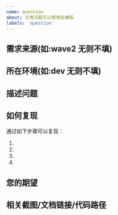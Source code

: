 ```yaml
---
name: question
about: 日常问题可以使用此模板
labels: 'question'
---
```


## 需求来源(如:wave2 无则不填)


## 所在环境(如:dev 无则不填)


## 描述问题


## 如何复现
通过如下步骤可以复现：

1.
2.
3.
4.

## 您的期望


## 相关截图/文档链接/代码路径

